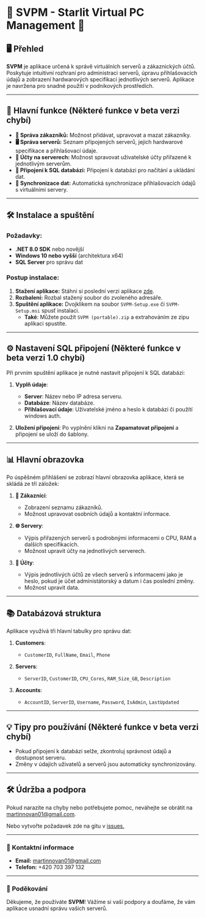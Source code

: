 # 🌟 SVPM - Starlit Virtual PC Management 🌟

## 🖥️ Přehled

**SVPM** je aplikace určená k správě virtuálních serverů a zákaznických účtů. Poskytuje intuitivní rozhraní pro administraci serverů, úpravu přihlašovacích údajů a zobrazení hardwarových specifikací jednotlivých serverů. Aplikace je navržena pro snadné použití v podnikových prostředích.

---

## 🚀 Hlavní funkce (Některé funkce v beta verzi chybí)

- **🔑 Správa zákazníků:** Možnost přidávat, upravovat a mazat zákazníky.
- **🖥️ Správa serverů:** Seznam připojených serverů, jejich hardwarové specifikace a přihlašovací údaje.
- **🔐 Účty na serverech:** Možnost spravovat uživatelské účty přiřazené k jednotlivým serverům.
- **🔗 Připojení k SQL databázi:** Připojení k databázi pro načítání a ukládání dat.
- **🔄 Synchronizace dat:** Automatická synchronizace přihlašovacích údajů s virtuálními servery.

---

## 🛠️ Instalace a spuštění

### Požadavky:

- **.NET 8.0 SDK** nebo novější
- **Windows 10 nebo vyšší** (architektura x64)
- **SQL Server** pro správu dat

### Postup instalace:

1. **Stažení aplikace:** Stáhni si poslední verzi aplikace [zde](https://drive.google.com/drive/folders/1m-GEgfXPfE_agB2caelzvXPlPX92VYDk?usp=sharing).
2. **Rozbalení:** Rozbal stažený soubor do zvoleného adresáře.
3. **Spuštění aplikace:** Dvojklikem na soubor `SVPM-Setup.exe` či `SVPM-Setup.msi` spusť instalaci.
   - **Také**: Můžete použít `SVPM (portable).zip` a extrahováním ze zipu aplikaci spustíte.

---

## ⚙️ Nastavení SQL připojení (Některé funkce v beta verzi 1.0 chybí)

Při prvním spuštění aplikace je nutné nastavit připojení k SQL databázi:

1. **Vyplň údaje**:
   - **Server**: Název nebo IP adresa serveru.
   - **Databáze**: Název databáze.
   - **Přihlašovací údaje**: Uživatelské jméno a heslo k databázi či použítí windows auth.
   
2. **Uložení připojení**: Po vyplnění klikni na **Zapamatovat připojení** a připojení se uloží do šablony.

---

## 📊 Hlavní obrazovka

Po úspěšném přihlášení se zobrazí hlavní obrazovka aplikace, která se skládá ze tří záložek:

1. **👥 Zákazníci**:
   - Zobrazení seznamu zákazníků.
   - Možnost upravovat osobních údajů a kontaktní informace.
   
2. **🌐 Servery**:
   - Výpis přiřazených serverů s podrobnými informacemi o CPU, RAM a dalších specifikacích.
   - Možnost upravit účty na jednotlivých serverech.

2. **🪪 Účty**:
   - Výpis jednotlivých účtů ze všech serverů s informacemi jako je heslo, pokud je účet administátorský a datum i čas poslední změny.
   - Možnost upravit data.

---

## 📚 Databázová struktura

Aplikace využívá tři hlavní tabulky pro správu dat:

1. **Customers**:
   - `CustomerID`, `FullName`, `Email`, `Phone`
   
2. **Servers**:
   - `ServerID`, `CustomerID`, `CPU_Cores`, `RAM_Size_GB`, `Description`
   
3. **Accounts**:
   - `AccountID`, `ServerID`, `Username`, `Password`, `IsAdmin`, `LastUpdated`

---

## 💡 Tipy pro používání (Některé funkce v beta verzi chybí)

- Pokud připojení k databázi selže, zkontroluj správnost údajů a dostupnost serveru.
- Změny v údajích uživatelů a serverů jsou automaticky synchronizovány.

---

## 🛠️ Údržba a podpora

Pokud narazíte na chyby nebo potřebujete pomoc, neváhejte se obrátit na [martinnovan01@gmail.com](mailto:martinnovan01@gmail.com).

Nebo vytvořte požadavek zde na gitu v [issues.](https://git.starlit.cz/Praktikanti/SVPM-Starlit-Virtual-Pc-manegement/issues)

---

### 📢 Kontaktní informace
- **Email:** [martinnovan01@gmail.com](mailto:martinnovan01@gmail.com)
- **Telefon:** +420 703 397 132

---

### 🌟 Poděkování

Děkujeme, že používáte **SVPM**! Vážíme si vaší podpory a doufáme, že vám aplikace usnadní správu vašich serverů.
